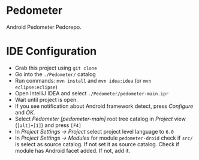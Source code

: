 Pedometer
=========

Android Pedometer Pedorepo.

IDE Configuration
=================

 * Grab this project using `git clone`
 * Go into the `./Pedometer/` catalog
 * Run commands: `mvn install` and `mvn idea:idea` (or `mvn eclipse:eclipse`)
 * Open IntelliJ IDEA and select `./Pedometer/pedometer-main.ipr`
 * Wait until project is open.
 * If you see notification about Android framework detect, press *Configure* and *OK*.
 * Select *Pedometer [pedometer-main]* root tree catalog in *Project* view (`[alt]+[1]`) and press `[F4]`
 * In *Project Settings → Project* select project level language to `6.0`
 * In *Project Settings → Modules* for module `pedometer-droid` check if `src/` is select as source catalog. If not set it as source catalog. Check if module has Android facet added. If not, add it.